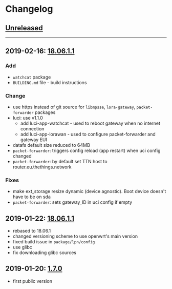 # Changelog

## [Unreleased](https://github.com/lpn-plant/openwrt/compare/v18.06.1.2...lpnGate)

---
## 2019-02-16: [18.06.1.1](https://github.com/lpn-plant/openwrt/compare/v18.06.1.1...v18.06.1.2)

### Add

* `watchcat` package
* `BUILDING.md` file - build instructions

### Change

* use https instead of git source for `libmpsse`, `lora-gateway`, `packet-forwarder` packages
* luci: use v1.1.0
    * add luci-app-watchcat - used to reboot gateway when no internet connection
    * add luci-app-lorawan - used to configure packet-forwarder and gateway EUI
* datafs default size reduced to 64MB
* `packet-forwarder`: triggers config reload (app restart) when uci config changed
* `packet-forwarder`: by default set TTN host to router.eu.thethings.network

### Fixes

* make ext_storage resize dynamic (device agnostic). Boot device doesn't have to be on sda
* `packet-forwarder`: sets gateway_ID in uci config if empty

## 2019-01-22: [18.06.1.1](https://github.com/lpn-plant/openwrt/compare/v1.7.0...v18.06.1.1)

* rebased to 18.06.1
* changed versioning scheme to use openwrt's main version
* fixed build issue in `package/lpn/config`
* use glibc
* fix downloading glibc sources

## 2019-01-20: [1.7.0](https://github.com/lpn-plant/openwrt/compare/1961cdfb57c647530fc3b5729e1b5569e6fa98b0...v1.7.0)

* first public version
